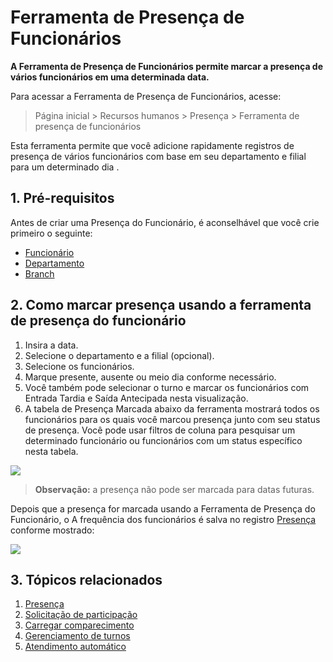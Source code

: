 # Ferramenta de Presença de Funcionários



**A Ferramenta de Presença de Funcionários permite marcar a presença de vários funcionários em uma determinada data.**

Para acessar a Ferramenta de Presença de Funcionários, acesse:


> Página inicial > Recursos humanos > Presença > Ferramenta de presença de funcionários
> 
> 

Esta ferramenta permite que você adicione rapidamente registros de presença de vários funcionários com base em seu departamento e filial para um determinado dia .

## 1. Pré-requisitos

Antes de criar uma Presença do Funcionário, é aconselhável que você crie primeiro o seguinte:

* [Funcionário](/docs/pt/human-resources/employee)
* [Departamento](/docs/pt/human-resources/department)
* [Branch](/docs/pt/human-resources/branch)

##  2. Como marcar presença usando a ferramenta de presença do funcionário

1. Insira a data.
2. Selecione o departamento e a filial (opcional).
3. Selecione os funcionários.
4. Marque presente, ausente ou meio dia conforme necessário.
5. Você também pode selecionar o turno e marcar os funcionários com Entrada Tardia e Saída Antecipada nesta visualização.
6. A tabela de Presença Marcada abaixo da ferramenta mostrará todos os funcionários para os quais você marcou presença junto com seu status de presença. Você pode usar filtros de coluna para pesquisar um determinado funcionário ou funcionários com um status específico nesta tabela.

![](/files/pOo6Zsf.gif) 


> **Observação:** a presença não pode ser marcada para datas futuras.
> 
> 

Depois que a presença for marcada usando a Ferramenta de Presença do Funcionário, o A frequência dos funcionários é salva no registro [Presença](/docs/pt/human-resources/attendance) conforme mostrado: 

![](/files/dxhxNaV.png)

## 3. Tópicos relacionados

1. [Presença](/docs/pt/human-resources/attendance)
2. [Solicitação de participação](/docs/pt/human-resources/attendance-request)
3. [Carregar comparecimento](/docs/pt/human-resources/upload-attendance)
4. [Gerenciamento de turnos](/docs/pt/human-resources/shift-management)
5. [Atendimento automático](/docs/pt/human-resources/auto-attendance)


